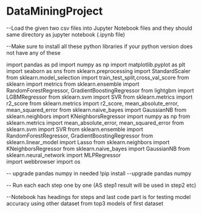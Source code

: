 # DataMiningProject


--Load the given two csv files into Jupyter Notebook files and they should same directory as jupyter notebook (.ipynb file)

--Make sure to install all these python libraries if your python version does not have any of these

import pandas as pd
import numpy as np
import matplotlib.pyplot as plt
import seaborn as sns
from sklearn.preprocessing import StandardScaler
from sklearn.model_selection import train_test_split,cross_val_score
from sklearn import metrics
from sklearn.ensemble import RandomForestRegressor, GradientBoostingRegressor
from lightgbm import LGBMRegressor
from sklearn.svm import SVR
from sklearn.metrics import r2_score
from sklearn.metrics import r2_score, mean_absolute_error, mean_squared_error
from sklearn.naive_bayes import GaussianNB
from sklearn.neighbors import KNeighborsRegressor
import numpy as np
from sklearn.metrics import mean_absolute_error, mean_squared_error
from sklearn.svm import SVR
from sklearn.ensemble import RandomForestRegressor, GradientBoostingRegressor
from sklearn.linear_model import Lasso
from sklearn.neighbors import KNeighborsRegressor
from sklearn.naive_bayes import GaussianNB
from sklearn.neural_network import MLPRegressor  
import webbrowser
import os




-- upgrade pandas numpy in needed
!pip install --upgrade pandas numpy




-- Run each each step one by one (AS step1 result will be used in step2 etc)






--Notebook has headings for steps and last code part is for testing model accuracy using other dataset from top3 models of first dataset


